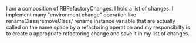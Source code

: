 I am a composition of RBRefactoryChanges. I hold a list of changes. 
I implement many "environment change" operation like renameClass/removeClass/ rename instance variable that are
actually called on the name space by a refactoring operation and my responsibilty is to create a appropriate refactoring change
and save it in my list of changes.

